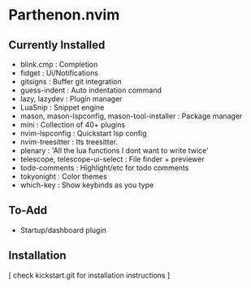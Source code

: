 # Parthenon.nvim

## Currently Installed

* blink.cmp : Completion 
* fidget : Ui/Notifications
* gitsigns : Buffer git integration
* guess-indent : Auto indentation command
* lazy, lazydev : Plugin manager
* LuaSnip : Snippet engine
* mason, mason-lspconfig, mason-tool-installer : Package manager
* mini : Collection of 40+ plugins
* nvim-lspconfig : Quickstart lsp config
* nvim-treesitter : Its treesitter.
* plenary : 'All the lua functions I dont want to write twice'
* telescope, telescope-ui-select  : File finder + previewer
* todo-comments : Highlight/etc for todo comments
* tokyonight : Color themes
* which-key : Show keybinds as you type

## To-Add

* Startup/dashboard plugin

## Installation
[ check kickstart.git for installation instructions ]
